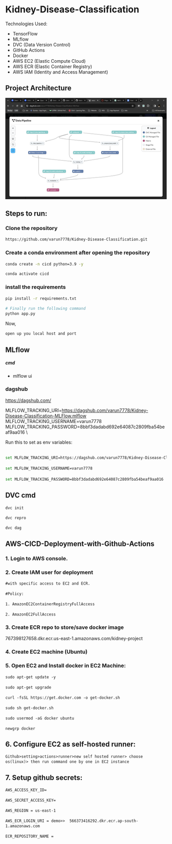 # Kidney-Disease-Classification
Technologies Used:
- TensorFlow
- MLflow
- DVC (Data Version Control)
- GitHub Actions
- Docker
- AWS EC2 (Elastic Compute Cloud)
- AWS ECR (Elastic Container Registry)
- AWS IAM (Identity and Access Management)


## Project Architecture
![alt text](img/1.png)

## Steps to run:

### Clone the repository

```bash
https://github.com/varun7778/Kidney-Disease-Classification.git
```
### Create a conda environment after opening the repository

```bash
conda create -n cicd python=3.9 -y
```

```bash
conda activate cicd
```


### install the requirements
```bash
pip install -r requirements.txt
```

```bash
# Finally run the following command
python app.py
```

Now,
```bash
open up you local host and port
```




## MLflow

##### cmd
- mlflow ui

### dagshub
https://dagshub.com/

MLFLOW_TRACKING_URI=https://dagshub.com/varun7778/Kidney-Disease-Classification-MLFlow.mlflow \
MLFLOW_TRACKING_USERNAME=varun7778 \
MLFLOW_TRACKING_PASSWORD=8bbf3dadabd692e64087c2809fba54beaf9aa016 \

Run this to set as env variables:

```bash

set MLFLOW_TRACKING_URI=https://dagshub.com/varun7778/Kidney-Disease-Classification-MLFlow.mlflow

set MLFLOW_TRACKING_USERNAME=varun7778 

set MLFLOW_TRACKING_PASSWORD=8bbf3dadabd692e64087c2809fba54beaf9aa016

```


## DVC cmd
```bash
dvc init
```
```bash
dvc repro
```
```bash
dvc dag
```


## AWS-CICD-Deployment-with-Github-Actions

### 1. Login to AWS console.

### 2. Create IAM user for deployment

	#with specific access to EC2 and ECR.
 
	#Policy:

	1. AmazonEC2ContainerRegistryFullAccess

	2. AmazonEC2FullAccess

	
### 3. Create ECR repo to store/save docker image
767398127658.dkr.ecr.us-east-1.amazonaws.com/kidney-project
	
### 4. Create EC2 machine (Ubuntu) 

### 5. Open EC2 and Install docker in EC2 Machine:
	

	sudo apt-get update -y

	sudo apt-get upgrade

	curl -fsSL https://get.docker.com -o get-docker.sh

	sudo sh get-docker.sh

	sudo usermod -aG docker ubuntu

	newgrp docker
	
## 6. Configure EC2 as self-hosted runner:
    Github>setting>actions>runner>new self hosted runner> choose os(linux)> then run command one by one in EC2 instance


## 7. Setup github secrets:

    AWS_ACCESS_KEY_ID=

    AWS_SECRET_ACCESS_KEY=

    AWS_REGION = us-east-1

    AWS_ECR_LOGIN_URI = demo>>  566373416292.dkr.ecr.ap-south-1.amazonaws.com

    ECR_REPOSITORY_NAME =

